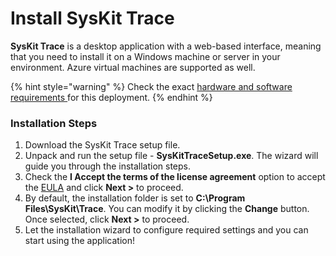 # Install SysKit Trace

**SysKit Trace** is a desktop application with a web-based interface, meaning that you need to install it on a Windows machine or server in your environment. Azure virtual machines are supported as well.

{% hint style="warning" %}
Check the exact [hardware and software requirements ](./requirements.md)for this deployment.
{% endhint %}

### Installation Steps

1. Download the SysKit Trace setup file.
2. Unpack and run the setup file - **SysKitTraceSetup.exe**. The wizard will guide you through the installation steps.
3. Check the **I Accept the terms of the license agreement** option to accept the [EULA](https://www.syskit.com/eula/) and click **Next &gt;** to proceed.
4. By default, the installation folder is set to **C:\Program Files\SysKit\Trace**. You can modify it by clicking the **Change** button. Once selected, click **Next &gt;** to proceed. 
5. Let the installation wizard to configure required settings and you can start using the application!



